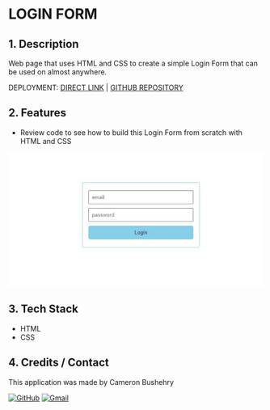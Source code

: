 # LOGIN FORM

## 1. Description
Web page that uses HTML and CSS to create a simple Login Form that can be used on almost anywhere.

DEPLOYMENT:
 [DIRECT LINK](https://cbushehry.github.io/login-form/) | [GITHUB REPOSITORY](https://github.com/cbushehry/login-form)

## 2. Features
 * Review code to see how to build this Login Form from scratch with HTML and CSS

 ![css-solar-system homepage](assets/images/login-form.jpg)

## 3. Tech Stack
 * HTML
 * CSS

## 4. Credits / Contact
This application was made by Cameron Bushehry

  [![GitHub](https://img.shields.io/badge/github-%23121011.svg?style=for-the-badge&logo=github&logoColor=white)](https://github.com/cbushehry)
  [![Gmail](https://img.shields.io/badge/Gmail-D14836?style=for-the-badge&logo=gmail&logoColor=white)](mailto:c.bushehry@gmail.com)